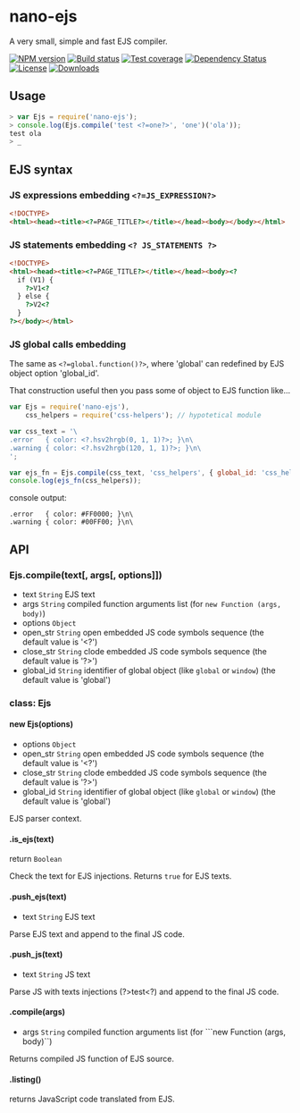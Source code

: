 # nano-ejs

A very small, simple and fast EJS compiler.


[![NPM version][npm-image]][npm-url]
[![Build status][travis-image]][travis-url]
[![Test coverage][coveralls-image]][coveralls-url]
[![Dependency Status][david-image]][david-url]
[![License][license-image]][license-url]
[![Downloads][downloads-image]][downloads-url]

## Usage

```js
> var Ejs = require('nano-ejs');
> console.log(Ejs.compile('test <?=one?>', 'one')('ola'));
test ola
> _
```

## EJS syntax

### JS expressions embedding ```<?=JS_EXPRESSION?>```

```html
<!DOCTYPE>
<html><head><title><?=PAGE_TITLE?></title></head><body></body></html>
```

### JS statements embedding ```<? JS_STATEMENTS ?>```

```html
<!DOCTYPE>
<html><head><title><?=PAGE_TITLE?></title></head><body><?
  if (V1) {
    ?>V1<?
  } else {
    ?>V2<?
  }
?></body></html>
```

### JS global calls embedding <?.function()?>

The same as ```<?=global.function()?>```, where 'global' can redefined by EJS object option 'global_id'.

That construction useful then you pass some of object to EJS function like...
```js
var Ejs = require('nano-ejs'),
    css_helpers = require('css-helpers'); // hypotetical module

var css_text = '\
.error   { color: <?.hsv2hrgb(0, 1, 1)?>; }\n\
.warning { color: <?.hsv2hrgb(120, 1, 1)?>; }\n\
';

var ejs_fn = Ejs.compile(css_text, 'css_helpers', { global_id: 'css_helpers' });
console.log(ejs_fn(css_helpers));
```
console output:
```
.error   { color: #FF0000; }\n\
.warning { color: #00FF00; }\n\

```

## API

### Ejs.compile(text[, args[, options]])

* text `String` EJS text
* args `String` compiled function arguments list (for ```new Function (args, body)```)
* options `Object`
 * open_str `String` open embedded JS code symbols sequence (the default value is '<?')
 * close_str `String` clode embedded JS code symbols sequence (the default value is '?>')
 * global_id `String` identifier of global object (like `global` or `window`) (the default value is 'global')

### class: Ejs

#### new Ejs(options)

* options `Object`
 * open_str `String` open embedded JS code symbols sequence (the default value is '<?')
 * close_str `String` clode embedded JS code symbols sequence (the default value is '?>')
 * global_id `String` identifier of global object (like `global` or `window`) (the default value is 'global')

EJS parser context.

#### .is_ejs(text)

return `Boolean`

Check the text for EJS injections. Returns ```true``` for EJS texts.

#### .push_ejs(text)

* text `String` EJS text

Parse EJS text and append to the final JS code.

#### .push_js(text)

* text `String` JS text

Parse JS with texts injections (?>test<?) and append to the final JS code.

#### .compile(args)

* args `String` compiled function arguments list (for ```new Function (args, body)``)

Returns compiled JS function of EJS source.

#### .listing()

returns JavaScript code translated from EJS.

[gitter-image]: https://badges.gitter.im/Holixus/nano-ejs.png
[gitter-url]: https://gitter.im/Holixus/nano-ejs
[npm-image]: https://img.shields.io/npm/v/nano-ejs.svg?style=flat-square
[npm-url]: https://npmjs.org/package/nano-ejs
[github-tag]: http://img.shields.io/github/tag/Holixus/nano-ejs.svg?style=flat-square
[github-url]: https://github.com/Holixus/nano-ejs/tags
[travis-image]: https://travis-ci.org/Holixus/nano-ejs.svg?branch=master
[travis-url]: https://travis-ci.org/Holixus/nano-ejs
[coveralls-image]: https://img.shields.io/coveralls/Holixus/nano-ejs.svg?style=flat-square
[coveralls-url]: https://coveralls.io/r/Holixus/nano-ejs
[david-image]: http://img.shields.io/david/Holixus/nano-ejs.svg?style=flat-square
[david-url]: https://david-dm.org/Holixus/nano-ejs
[license-image]: http://img.shields.io/npm/l/nano-ejs.svg?style=flat-square
[license-url]: LICENSE
[downloads-image]: http://img.shields.io/npm/dm/nano-ejs.svg?style=flat-square
[downloads-url]: https://npmjs.org/package/nano-ejs
